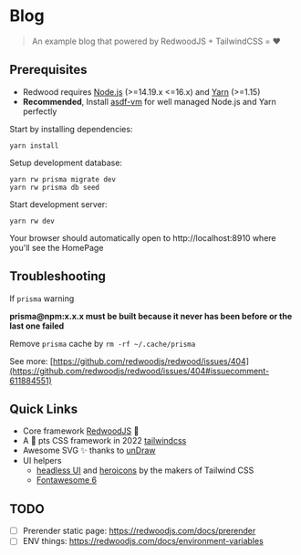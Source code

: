 # Blog

> An example blog that powered by RedwoodJS + TailwindCSS = ❤️

## Prerequisites

- Redwood requires [Node.js](https://nodejs.org/en/) (>=14.19.x <=16.x) and [Yarn](https://yarnpkg.com/) (>=1.15)
- **Recommended**, Install [asdf-vm](https://asdf-vm.com) for well managed Node.js and Yarn perfectly

Start by installing dependencies:

```
yarn install
```

Setup development database:

```
yarn rw prisma migrate dev
yarn rw prisma db seed
```

Start development server:

```
yarn rw dev
```

Your browser should automatically open to http://localhost:8910 where you'll see the HomePage

## Troubleshooting

If `prisma` warning

**prisma@npm:x.x.x must be built because it never has been before or the last one failed**

Remove `prisma` cache by `rm -rf ~/.cache/prisma`

See more: [https://github.com/redwoodjs/redwood/issues/404](https://github.com/redwoodjs/redwood/issues/404#issuecomment-611884551)

## Quick Links

- Core framework [RedwoodJS](https://redwoodjs.com) 🌲
- A 💯 pts CSS framework in 2022 [tailwindcss](https://tailwindcss.com/)
- Awesome SVG ✨️ thanks to [unDraw](https://undraw.co/)
- UI helpers
  - [headless UI](https://headlessui.dev/) and [heroicons](https://heroicons.com/) by the makers of Tailwind
    CSS
  - [Fontawesome 6](https://fontawesome.com/)

## TODO

- [ ] Prerender static page: https://redwoodjs.com/docs/prerender
- [ ] ENV things: https://redwoodjs.com/docs/environment-variables
